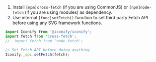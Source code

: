 1. Install `[npm]cross-fetch` (if you are using CommonJS) or `[npm]node-fetch` (if you are using modules) as dependency.
2. Use internal `[func]setFetch()` function to set third party Fetch API before using any SVG framework functions.

```js
import Iconify from '@iconify/iconify';
import fetch from 'cross-fetch';
//  import fetch from 'node-fetch';

// Set Fetch API before doing anything
Iconify._api.setFetch(fetch);
```
